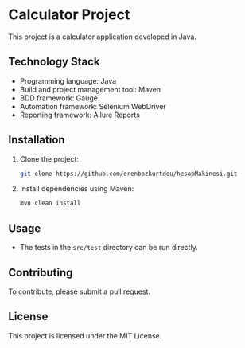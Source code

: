 # Calculator Project

This project is a calculator application developed in Java.

## Technology Stack
- Programming language: Java
- Build and project management tool: Maven
- BDD framework: Gauge
- Automation framework: Selenium WebDriver
- Reporting framework: Allure Reports

## Installation
1. Clone the project:
   ```bash
   git clone https://github.com/erenbozkurtdeu/hesapMakinesi.git
   ```
2. Install dependencies using Maven:
   ```bash
   mvn clean install
   ```

## Usage
- The tests in the `src/test` directory can be run directly.

## Contributing
To contribute, please submit a pull request.

## License
This project is licensed under the MIT License.
